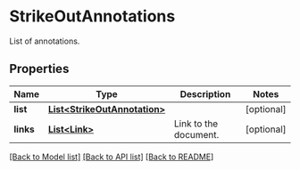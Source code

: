 ﻿
# StrikeOutAnnotations
List of annotations.

## Properties
Name | Type | Description | Notes
------------ | ------------- | ------------- | -------------
**list** | [**List&lt;StrikeOutAnnotation&gt;**](StrikeOutAnnotation.md) |  | [optional]
**links** | [**List&lt;Link&gt;**](Link.md) | Link to the document. | [optional]


[[Back to Model list]](../../README.md#documentation-for-models) [[Back to API list]](../../README.md#documentation-for-api-endpoints) [[Back to README]](../../README.md)


